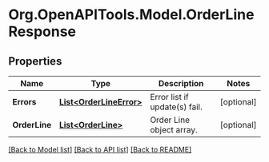 # Org.OpenAPITools.Model.OrderLineResponse

## Properties

Name | Type | Description | Notes
------------ | ------------- | ------------- | -------------
**Errors** | [**List&lt;OrderLineError&gt;**](OrderLineError.md) | Error list if update(s) fail. | [optional] 
**OrderLine** | [**List&lt;OrderLine&gt;**](OrderLine.md) | Order Line object array. | [optional] 

[[Back to Model list]](../README.md#documentation-for-models) [[Back to API list]](../README.md#documentation-for-api-endpoints) [[Back to README]](../README.md)

